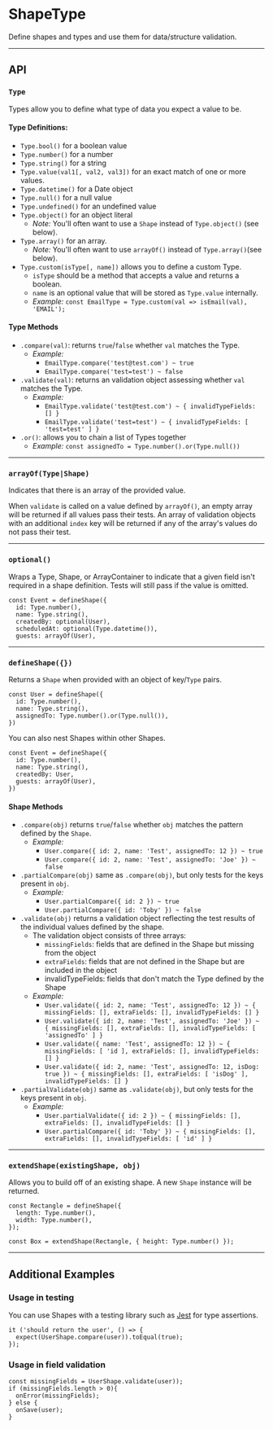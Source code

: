 # ShapeType

Define shapes and types and use them for data/structure validation.

---
## API

### `Type`
Types allow you to define what type of data you expect a value to be.

#### Type Definitions:
- `Type.bool()` for a boolean value     
- `Type.number()` for a number
- `Type.string()` for a string
- `Type.value(val1[, val2, val3])` for an exact match of one or more values.
- `Type.datetime()` for a Date object
- `Type.null()` for a null value
- `Type.undefined()` for an undefined value
- `Type.object()` for an object literal
    - _Note:_ You'll often want to use a `Shape` instead of `Type.object()` (see below).   
- `Type.array()` for an array.
    - _Note:_ You'll often want to use `arrayOf()` instead of `Type.array()`(see below).  
- `Type.custom(isType[, name])` allows you to define a custom Type.
    - `isType` should be a method that accepts a value and returns a boolean.
    - `name` is an optional value that will be stored as `Type.value` internally.
    - _Example:_ `const EmailType = Type.custom(val => isEmail(val), 'EMAIL');` 

#### Type Methods
- `.compare(val)`: returns `true`/`false` whether `val` matches the Type.
    - _Example:_ 
        - `EmailType.compare('test@test.com') ~ true`
        - `EmailType.compare('test=test') ~ false`
- `.validate(val)`: returns an validation object assessing whether `val` matches the Type.
    - _Example:_ 
        - `EmailType.validate('test@test.com') ~ { invalidTypeFields: [] }`
        - `EmailType.validate('test=test') ~ { invalidTypeFields: [ 'test=test' ] }` 
- `.or()`: allows you to chain a list of Types together
    - _Example:_ `const assignedTo = Type.number().or(Type.null())` 

--- 

### `arrayOf(Type|Shape)`
Indicates that there is an array of the provided value.

When `validate` is called on a value defined by `arrayOf()`, an empty array will be returned if all values pass their tests. An array of validation objects with an additional `index` key will be returned if any of the array's values do not pass their test. 

---

### `optional()`
Wraps a Type, Shape, or ArrayContainer to indicate that a given field isn't required in a shape definition. Tests will still pass if the value is omitted.

```ecmascript 6
const Event = defineShape({
  id: Type.number(),
  name: Type.string(),
  createdBy: optional(User),
  scheduledAt: optional(Type.datetime()),
  guests: arrayOf(User),
``` 

---

### `defineShape({})`
Returns a `Shape` when provided with an object of key/`Type` pairs.

```ecmascript 6
const User = defineShape({
  id: Type.number(),
  name: Type.string(),
  assignedTo: Type.number().or(Type.null()),
})
```

You can also nest Shapes within other Shapes.
```ecmascript 6
const Event = defineShape({
  id: Type.number(),
  name: Type.string(),
  createdBy: User,
  guests: arrayOf(User),
})
```

#### Shape Methods

- `.compare(obj)` returns `true`/`false` whether `obj` matches the pattern defined by the `Shape`.
    - _Example:_ 
        - `User.compare({ id: 2, name: 'Test', assignedTo: 12 }) ~ true`
        - `User.compare({ id: 2, name: 'Test', assignedTo: 'Joe' }) ~ false`
- `.partialCompare(obj)` same as `.compare(obj)`, but only tests for the keys present in `obj`.
    - _Example:_
        - `User.partialCompare({ id: 2 }) ~ true`
        - `User.partialCompare({ id: 'Toby' }) ~ false`         
- `.validate(obj)` returns a validation object reflecting the test results of the individual values defined by the shape.
    - The validation object consists of three arrays:
        - `missingFields`: fields that are defined in the Shape but missing from the object
        - `extraFields`: fields that are not defined in the Shape but are included in the object
        - invalidTypeFields: fields that don't match the Type defined by the Shape
    - _Example:_ 
        - `User.validate({ id: 2, name: 'Test', assignedTo: 12 }) ~ { missingFields: [], extraFields: [], invalidTypeFields: [] }`
        - `User.validate({ id: 2, name: 'Test', assignedTo: 'Joe' }) ~ { missingFields: [], extraFields: [], invalidTypeFields: [ 'assignedTo' ] }`
        - `User.validate({ name: 'Test', assignedTo: 12 }) ~ { missingFields: [ 'id ], extraFields: [], invalidTypeFields: [] }`
       - `User.validate({ id: 2, name: 'Test', assignedTo: 12, isDog: true }) ~ { missingFields: [], extraFields: [ 'isDog' ], invalidTypeFields: [] }`
- `.partialValidate(obj)` same as `.validate(obj)`, but only tests for the keys present in `obj`.
    - _Example:_
        - `User.partialValidate({ id: 2 }) ~ { missingFields: [], extraFields: [], invalidTypeFields: [] }`
        - `User.partialCompare({ id: 'Toby' }) ~ { missingFields: [], extraFields: [], invalidTypeFields: [ 'id' ] }`       

--- 

### `extendShape(existingShape, obj)`

Allows you to build off of an existing shape. A new `Shape` instance will be returned.

```ecmascript 6
const Rectangle = defineShape({
  length: Type.number(),
  width: Type.number(),
});

const Box = extendShape(Rectangle, { height: Type.number() });
```

--- 

## Additional Examples

### Usage in testing

You can use Shapes with a testing library such as [Jest](https://github.com/facebook/jest) for type assertions.

```ecmascript 6
it ('should return the user', () => {
  expect(UserShape.compare(user)).toEqual(true);	
});
```

### Usage in field validation

```ecmascript 6
const missingFields = UserShape.validate(user));
if (missingFields.length > 0){
  onError(missingFields);
} else {
  onSave(user);
}
```
